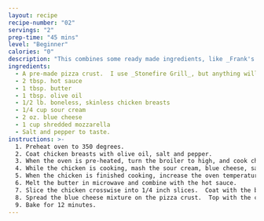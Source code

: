 ```yaml
---
layout: recipe
recipe-number: "02"
servings: "2"
prep-time: "45 mins"
level: "Beginner"
calories: "0"
description: "This combines some ready made ingredients, like _Frank's Hot Sauce_ and a pre-made pizza crust, with homemade blue cheese dressing."
ingredients:
  - A pre-made pizza crust.  I use _Stonefire Grill_, but anything will do.
  - 2 tbsp. hot sauce
  - 1 tbsp. butter
  - 1 tbsp. olive oil
  - 1/2 lb. boneless, skinless chicken breasts
  - 1/4 cup sour cream
  - 2 oz. blue cheese
  - 1 cup shredded mozzarella
  - Salt and pepper to taste.
instructions: >-
  1. Preheat oven to 350 degrees.
  2. Coat chicken breasts with olive oil, salt and pepper.
  3. When the oven is pre-heated, turn the broiler to high, and cook chicken breasts 6 inches from the heat source for about 5-6 minutes per side.
  4. While the chicken is cooking, mash the sour cream, blue cheese, salt, and pepper together.
  5. When the chicken is finished cooking, increase the oven temperature to 450 degrees.  Let the chicken rest 1-2 minutes.
  6. Melt the butter in microwave and combine with the hot sauce.
  7. Slice the chicken crosswise into 1/4 inch slices.  Coat with the butter and hot sauce.
  8. Spread the blue cheese mixture on the pizza crust.  Top with the chicken mixture.  Finish with mozzarella.
  9. Bake for 12 minutes.
---
```

